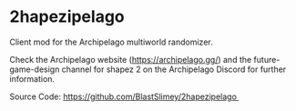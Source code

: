 # 2hapezipelago

Client mod for the Archipelago multiworld randomizer.

Check the Archipelago website (https://archipelago.gg/) and the future-game-design channel for shapez 2 on the Archipelago Discord for further information.

Source Code: https://github.com/BlastSlimey/2hapezipelago 